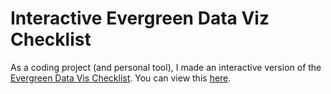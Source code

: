 # Interactive Evergreen Data Viz Checklist
As a coding project (and personal tool), I made an interactive version of the [Evergreen Data Vis Checklist](https://stephanieevergreen.com/wp-content/uploads/2020/12/EvergreenDataVizChecklist.pdf). You can view this [here](https://mmontesanonyc.github.io/interactive-evergreen-checklist/). 
